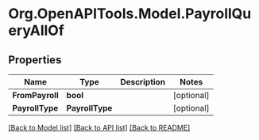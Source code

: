# Org.OpenAPITools.Model.PayrollQueryAllOf

## Properties

Name | Type | Description | Notes
------------ | ------------- | ------------- | -------------
**FromPayroll** | **bool** |  | [optional] 
**PayrollType** | **PayrollType** |  | [optional] 

[[Back to Model list]](../README.md#documentation-for-models) [[Back to API list]](../README.md#documentation-for-api-endpoints) [[Back to README]](../README.md)

